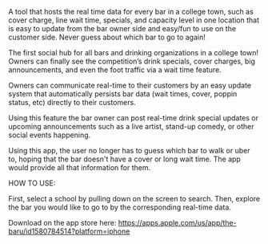 A tool that hosts the real time data for every bar in a college town, such as cover charge, line wait time, specials, and capacity level in one location that is easy to update from the bar owner side and easy/fun to use on the customer side. Never guess about which bar to go to again!

The first social hub for all bars and drinking organizations in a college town! Owners can finally see the competition’s drink specials, cover charges, big announcements, and even the foot traffic via a wait time feature.

Owners can communicate real-time to their customers by an easy update system that automatically persists bar data (wait times, cover, poppin status, etc) directly to their customers.

Using this feature the bar owner can post real-time drink special updates or upcoming announcements such as a live artist, stand-up comedy, or other social events happening.

Using this app, the user no longer has to guess which bar to walk or uber to, hoping that the bar doesn't have a cover or long wait time. The app would provide all that information for them.

HOW TO USE:

First, select a school by pulling down on the screen to search.
Then, explore the bar you would like to go to by the corresponding real-time data.

Download on the app store here: https://apps.apple.com/us/app/the-baru/id1580784514?platform=iphone

